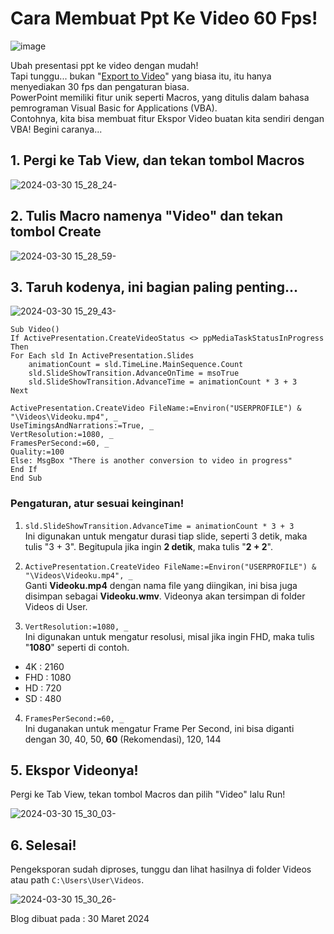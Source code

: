 # Cara Membuat Ppt Ke Video 60 Fps!

![image](https://github.com/LIGMATV/Website/assets/143163098/4339ad92-6eac-46c2-8393-d6b968b2e9e2)

Ubah presentasi ppt ke video dengan mudah!  
Tapi tunggu... bukan "[Export to Video](https://support.microsoft.com/en-gb/office/save-a-presentation-as-a-video%E2%80%8B-in-powerpoint-ba919059-523d-40a8-b99c-08d18996c09d)" yang biasa itu, itu hanya menyediakan 30 fps dan pengaturan biasa.  
PowerPoint memiliki fitur unik seperti Macros, yang ditulis dalam bahasa pemrograman Visual Basic for Applications (VBA).  
Contohnya, kita bisa membuat fitur Ekspor Video buatan kita sendiri dengan VBA! Begini caranya...

## 1. Pergi ke Tab View, dan tekan tombol Macros

![2024-03-30 15_28_24-](https://github.com/LIGMATV/Website/assets/143163098/e7b6b0e1-703c-4e38-a857-f7554ce6f5ca)

## 2. Tulis Macro namenya "Video" dan tekan tombol Create

![2024-03-30 15_28_59-](https://github.com/LIGMATV/Website/assets/143163098/87e7e5ed-c5b5-4f57-be17-aa6513df6cd4)

## 3. Taruh kodenya, ini bagian paling penting...

![2024-03-30 15_29_43-](https://github.com/LIGMATV/Website/assets/143163098/76828acd-f9fa-4765-b67d-2c7c6cfd7f6c)

```
Sub Video()
If ActivePresentation.CreateVideoStatus <> ppMediaTaskStatusInProgress Then
For Each sld In ActivePresentation.Slides
    animationCount = sld.TimeLine.MainSequence.Count
    sld.SlideShowTransition.AdvanceOnTime = msoTrue
    sld.SlideShowTransition.AdvanceTime = animationCount * 3 + 3
Next

ActivePresentation.CreateVideo FileName:=Environ("USERPROFILE") & "\Videos\Videoku.mp4", _
UseTimingsAndNarrations:=True, _
VertResolution:=1080, _
FramesPerSecond:=60, _
Quality:=100
Else: MsgBox "There is another conversion to video in progress"
End If
End Sub
```

### Pengaturan, atur sesuai keinginan!

1. `sld.SlideShowTransition.AdvanceTime = animationCount * 3 + 3`  
Ini digunakan untuk mengatur durasi tiap slide, seperti 3 detik, maka tulis "3 + 3".
Begitupula jika ingin **2 detik**, maka tulis "**2 + 2**".

2. `ActivePresentation.CreateVideo FileName:=Environ("USERPROFILE") & "\Videos\Videoku.mp4", _`  
Ganti **Videoku.mp4** dengan nama file yang diingikan, ini bisa juga disimpan sebagai **Videoku.wmv**. Videonya akan tersimpan di folder Videos di User.
  
4. `VertResolution:=1080, _`  
Ini digunakan untuk mengatur resolusi, misal jika ingin FHD, maka tulis "**1080**" seperti di contoh.
* 4K : 2160   
* FHD : 1080
* HD : 720
* SD : 480

4. `FramesPerSecond:=60, _`  
Ini duganakan untuk mengatur Frame Per Second, ini bisa diganti dengan 30, 40, 50, **60** (Rekomendasi), 120, 144

## 5. Ekspor Videonya!
Pergi ke Tab View, tekan tombol Macros dan pilih "Video" lalu Run!

![2024-03-30 15_30_03-](https://github.com/LIGMATV/Website/assets/143163098/4fe70012-13f7-4435-bd23-4b2ca6797ce0)

## 6. Selesai!

Pengeksporan sudah diproses, tunggu dan lihat hasilnya di folder Videos atau path `C:\Users\User\Videos`.

![2024-03-30 15_30_26-](https://github.com/LIGMATV/Website/assets/143163098/211d961f-9f54-4d0a-84c2-cc46e72de64e)

Blog dibuat pada : 30 Maret 2024